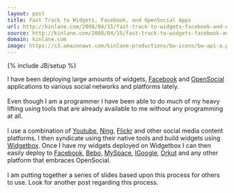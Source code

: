 ```yaml
---
layout: post
title: Fast Track to Widgets, Facebook, and OpenSocial Apps
url: http://kinlane.com/2008/04/15/fast-track-to-widgets-facebook-and-opensocial-apps/
source: http://kinlane.com/2008/04/15/fast-track-to-widgets-facebook-and-opensocial-apps/
domain: kinlane.com
image: https://s3.amazonaws.com/kinlane-productions/bw-icons/bw-api-a.png
---
```

{% include JB/setup %}<p>
     I have been deploying large amounts of widgets, <a href="http://www.facebook.com">Facebook</a> and <a href="http://code.google.com/apis/opensocial/">OpenSocial</a> applications to various social networks and platforms lately.
     <br />
     <br />
     Even though I am a programmer I have been able to do much of my heavy lifting using tools that are already available to me without any programming at all.
     <br />
     <br />
     I use a combination of <a href="http://www.youtube.com">Youtube</a>, <a href="http://www.ning.com">Ning</a>, <a href="http://www.flickr.com">Flickr</a> and other social media content platforms. I then syndicate using their native tools and build widgets using <a href="http://www.widgetbox.com">Widgetbox</a>. Once I have my widgets deployed on Widgetbox I can then easily deploy to <a href="http://www.facebook.com">Facebook</a>, <a href="http://www.%20bebo.com">Bebo</a>, <a href="http://www.myspace.com">MySpace</a>, <a href="http://www.google.com">IGoogle</a>, <a href="http://www.orkut.com">Orkut</a> and any other platform that embraces OpenSocial.
     <br />
     <br />
     I am putting together a series of slides based upon this process for others to use. Look for another post regarding this process.
</p>